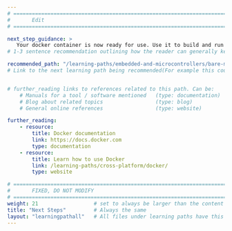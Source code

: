 ```yaml
---
# ================================================================================
#       Edit
# ================================================================================

next_step_guidance: >
   Your docker container is now ready for use. Use it to build and run an embedded software image with Arm Compiler for Embedded. 
# 1-3 sentence recommendation outlining how the reader can generally keep learning about these topics, and a specific explanation of why the next step is being recommended.

recommended_path: "/learning-paths/embedded-and-microcontrollers/bare-metal/"
# Link to the next learning path being recommended(For example this could be /learning-paths/servers-and-cloud-computing/mongodb).


# further_reading links to references related to this path. Can be:
    # Manuals for a tool / software mentioned   (type: documentation)
    # Blog about related topics                 (type: blog)
    # General online references                 (type: website) 

further_reading:
    - resource:
        title: Docker documentation
        link: https://docs.docker.com
        type: documentation
    - resource:
        title: Learn how to use Docker
        link: /learning-paths/cross-platform/docker/
        type: website

# ================================================================================
#       FIXED, DO NOT MODIFY
# ================================================================================
weight: 21                  # set to always be larger than the content in this path, and one more than 'review'
title: "Next Steps"         # Always the same
layout: "learningpathall"   # All files under learning paths have this same wrapper
---
```

